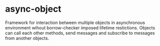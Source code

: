 # async-object
Framework for interaction between multiple objects in asynchronous environment wihout borrow-checker imposed lifetime restictions. Objects can call each other methods, send messages and subscribe to messages from another objects.
